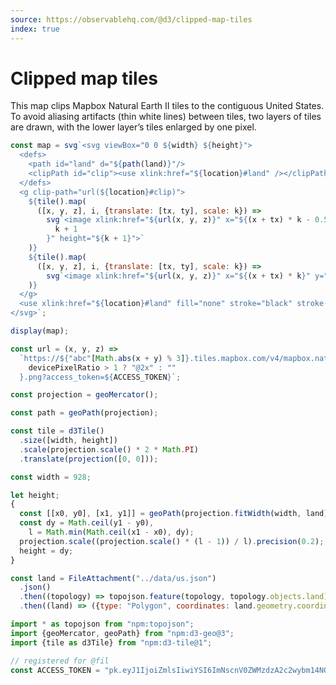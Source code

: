 ```yaml
---
source: https://observablehq.com/@d3/clipped-map-tiles
index: true
---
```


# Clipped map tiles

This map clips Mapbox Natural Earth II tiles to the contiguous United States. To avoid aliasing artifacts (thin white lines) between tiles, two layers of tiles are drawn, with the lower layer’s tiles enlarged by one pixel.

```js echo
const map = svg`<svg viewBox="0 0 ${width} ${height}">
  <defs>
    <path id="land" d="${path(land)}"/>
    <clipPath id="clip"><use xlink:href="${location}#land" /></clipPath>
  </defs>
  <g clip-path="url(${location}#clip)">
    ${tile().map(
      ([x, y, z], i, {translate: [tx, ty], scale: k}) =>
        svg`<image xlink:href="${url(x, y, z)}" x="${(x + tx) * k - 0.5}" y="${(y + ty) * k - 0.5}" width="${
          k + 1
        }" height="${k + 1}">`
    )}
    ${tile().map(
      ([x, y, z], i, {translate: [tx, ty], scale: k}) =>
        svg`<image xlink:href="${url(x, y, z)}" x="${(x + tx) * k}" y="${(y + ty) * k}" width="${k}" height="${k}">`
    )}
  </g>
  <use xlink:href="${location}#land" fill="none" stroke="black" stroke-width="0.5" />
</svg>`;

display(map);
```

```js echo
const url = (x, y, z) =>
  `https://${"abc"[Math.abs(x + y) % 3]}.tiles.mapbox.com/v4/mapbox.natural-earth-2/${z}/${x}/${y}${
    devicePixelRatio > 1 ? "@2x" : ""
  }.png?access_token=${ACCESS_TOKEN}`;
```

```js echo
const projection = geoMercator();
```

```js echo
const path = geoPath(projection);
```

```js echo
const tile = d3Tile()
  .size([width, height])
  .scale(projection.scale() * 2 * Math.PI)
  .translate(projection([0, 0]));
```

```js echo
const width = 928;
```

```js echo
let height;
{
  const [[x0, y0], [x1, y1]] = geoPath(projection.fitWidth(width, land)).bounds(land);
  const dy = Math.ceil(y1 - y0),
    l = Math.min(Math.ceil(x1 - x0), dy);
  projection.scale((projection.scale() * (l - 1)) / l).precision(0.2);
  height = dy;
}
```

```js echo
const land = FileAttachment("../data/us.json")
  .json()
  .then((topology) => topojson.feature(topology, topology.objects.land))
  .then((land) => ({type: "Polygon", coordinates: land.geometry.coordinates[0]}));
```

```js echo
import * as topojson from "npm:topojson";
import {geoMercator, geoPath} from "npm:d3-geo@3";
import {tile as d3Tile} from "npm:d3-tile@1";
```

```js
// registered for @fil
const ACCESS_TOKEN = "pk.eyJ1IjoiZmlsIiwiYSI6ImNscnV0ZWMzdzA2c2wybm14NGdhbDBqeXkifQ.he-qZ179Xez4BkAMk6vRfA";
```
